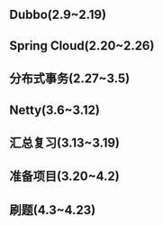 ## Dubbo(2.9~2.19)



## Spring Cloud(2.20~2.26)



## 分布式事务(2.27~3.5)



## Netty(3.6~3.12)



## 汇总复习(3.13~3.19)



## 准备项目(3.20~4.2)



## 刷题(4.3~4.23)